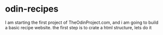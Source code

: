 # odin-recipes
I am starting the first project of TheOdinProject.com, and i am going to build a basic recipe website.
the first step is to crate a html structure, lets do it